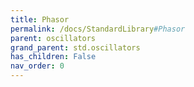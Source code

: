 ```yaml
---
title: Phasor
permalink: /docs/StandardLibrary#Phasor
parent: oscillators
grand_parent: std.oscillators
has_children: False
nav_order: 0
---
```

